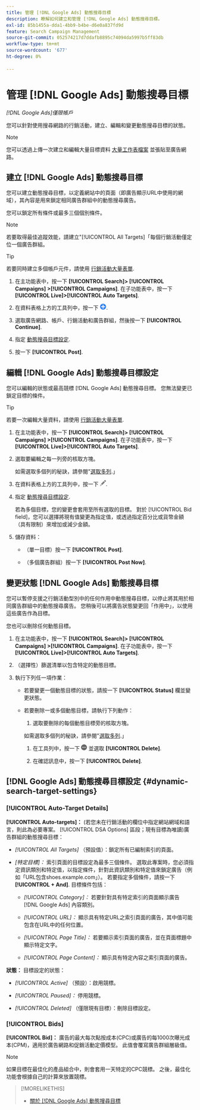 ```yaml
---
title: 管理 [!DNL Google Ads] 動態搜尋目標
description: 瞭解如何建立和管理 [!DNL Google Ads] 動態搜尋目標。
exl-id: 85b1455a-dda1-4bb9-b4be-d6e0a837fd9d
feature: Search Campaign Management
source-git-commit: 052574217d7ddafb8895c74094da5997b5ff83db
workflow-type: tm+mt
source-wordcount: '677'
ht-degree: 0%

---
```


# 管理 [!DNL Google Ads] 動態搜尋目標

*[!DNL Google Ads]僅限帳戶*

您可以針對使用搜尋網路的行銷活動，建立、編輯和變更動態搜尋目標的狀態。

>[!NOTE]
>
>您可以透過上傳一次建立和編輯大量目標資料 [大量工作表檔案](/help/search-social-commerce/campaign-management/bulksheets/bulksheet-about.md) 並張貼至廣告網路。

## 建立 [!DNL Google Ads] 動態搜尋目標

您可以建立動態搜尋目標，以定義網站中的頁面（即廣告顯示URL中使用的網域），其內容是用來鎖定相同廣告群組中的動態搜尋廣告。

您可以鎖定所有條件或最多三個個別條件。

>[!NOTE]
>
>若要取得最佳追蹤效能，請建立&quot;[!UICONTROL All Targets]「每個行銷活動僅定位一個廣告群組。

>[!TIP]
>
>若要同時建立多個帳戶元件，請使用 [行銷活動大量表單](/help/search-social-commerce/campaign-management/bulksheets/bulksheet-about.md).

1. 在主功能表中，按一下 **[!UICONTROL Search]> [!UICONTROL Campaigns] >[!UICONTROL Campaigns]**. 在子功能表中，按一下 **[!UICONTROL Live]>[!UICONTROL Auto Targets]**.

1. 在資料表格上方的工具列中，按一下 ![建立](/help/search-social-commerce/assets/add.png "建立").

1. 選取廣告網路、帳戶、行銷活動和廣告群組，然後按一下 **[!UICONTROL Continue]**.

1. 指定 [動態搜尋目標設定](#dynamic-search-target-settings).

1. 按一下 **[!UICONTROL Post]**.

## 編輯 [!DNL Google Ads] 動態搜尋目標設定

您可以編輯的狀態或最高競標 [!DNL Google Ads] 動態搜尋目標。 您無法變更已鎖定目標的條件。

>[!TIP]
>
>若要一次編輯大量資料，請使用 [行銷活動大量表單](/help/search-social-commerce/campaign-management/bulksheets/bulksheet-about.md).

1. 在主功能表中，按一下 **[!UICONTROL Search]> [!UICONTROL Campaigns] >[!UICONTROL Campaigns]**. 在子功能表中，按一下 **[!UICONTROL Live]>[!UICONTROL Auto Targets]**.

1. 選取要編輯之每一列旁的核取方塊。

   如需選取多個列的秘訣，請參閱&quot;[選取多列](/help/search-social-commerce/common-tasks/navigation-editing-selection/multiple-rows-select.md).」

1. 在資料表格上方的工具列中，按一下 ![編輯](/help/search-social-commerce/assets/edit.png "編輯").

1. 指定 [動態搜尋目標設定](#dynamic-search-target-settings).

   若為多個目標，您的變更會套用至所有選取的目標。 對於 [!UICONTROL Bid field]，您可以選擇將現有值變更為指定值，或透過指定百分比或貨幣金額（具有限制）來增加或減少金額。

1. 儲存資料：

   * （單一目標）按一下 **[!UICONTROL Post]**.

   * （多個廣告群組）按一下 **[!UICONTROL Post Now]**.

## 變更狀態 [!DNL Google Ads] 動態搜尋目標

您可以暫停支援之行銷活動型別中的任何作用中動態搜尋目標，以停止將其用於相同廣告群組中的動態搜尋廣告。 您稍後可以將廣告狀態變更回「作用中」，以使用這些廣告作為目標。

您也可以刪除任何動態目標。

1. 在主功能表中，按一下 **[!UICONTROL Search]> [!UICONTROL Campaigns] >[!UICONTROL Campaigns]**. 在子功能表中，按一下 **[!UICONTROL Live]>[!UICONTROL Auto Targets]**.

1. （選擇性）篩選清單以包含特定的動態目標。

1. 執行下列任一項作業：

   * 若要變更一個動態目標的狀態，請按一下 **[!UICONTROL Status]** 欄並變更狀態。

   * 若要刪除一或多個動態目標，請執行下列動作：

      1. 選取要刪除的每個動態目標旁的核取方塊。

     如需選取多個列的秘訣，請參閱&quot;[選取多列](/help/search-social-commerce/common-tasks/navigation-editing-selection/multiple-rows-select.md).」

      1. 在工具列中，按一下 ![更多](/help/search-social-commerce/assets/more.png "更多") 並選取 **[!UICONTROL Delete]**.

      1. 在確認訊息中，按一下 **[!UICONTROL Delete]**.

## [!DNL Google Ads] 動態搜尋目標設定 {#dynamic-search-target-settings}

### [!UICONTROL Auto-Target Details]

**[!UICONTROL Auto-targets]：** (若您未在行銷活動的欄位中指定網站網域和語言，則此為必要專案。 [!UICONTROL DSA Options] 區段；現有目標為唯讀)廣告群組的動態搜尋目標：

* *[!UICONTROL All Targets]* （預設值）：鎖定所有已編制索引的頁面。

* *\[特定目標\]：* 索引頁面的目標設定為最多三個條件。 選取此專案時，您必須指定資訊類別和特定值，以指定條件，針對此資訊類別和特定值來鎖定廣告（例如「URL包含shoes.example.com」）。 若要指定多個條件，請按一下 **[!UICONTROL + And]**. 目標條件包括：

   * *[!UICONTROL Category]：* 若要針對具有特定索引的頁面顯示廣告 [!DNL Google Ads] 內容類別。

   * *[!UICONTROL URL]：* 顯示具有特定URL之索引頁面的廣告，其中值可能包含在URL中的任何位置。

   * *[!UICONTROL Page Title]：* 若要顯示索引頁面的廣告，並在頁面標題中顯示特定文字。

   * *[!UICONTROL Page Content]：* 顯示具有特定內容之索引頁面的廣告。

**狀態：** 目標設定的狀態：

* *[!UICONTROL Active]* （預設）：啟用競標。

* *[!UICONTROL Paused]：* 停用競標。

* *[!UICONTROL Deleted]* （僅限現有目標）：刪除目標設定。

### [!UICONTROL Bids]

**[!UICONTROL Bid]：** 廣告的最大每次點按成本(CPC)或廣告的每1000次曝光成本(CPM)，適用於廣告網路和促銷活動定價模型。 此值會覆寫廣告群組層級值。

>[!NOTE]
>
>如果目標在最佳化的產品組合中，則會套用一天特定的CPC競標。 之後，最佳化功能會根據自己的計算來放置競標。

>[!MORELIKETHIS]
>
>* [關於 [!DNL Google Ads] 動態搜尋目標](dynamic-search-target-about.md)
